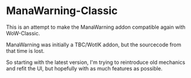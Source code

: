 # ManaWarning-Classic

This is an attempt to make the ManaWarning addon compatible again with WoW-Classic.

ManaWarning was initially a TBC/WotlK addon, but the sourcecode from that time is lost.

So starting with the latest version, I'm trying to reintroduce old mechanics and refit the UI, but hopefully with as much features as possible.
